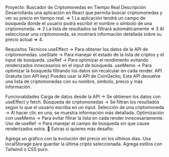 Proyecto: Buscador de Criptomonedas en Tiempo Real
Descripción
Desarrollarás una aplicación en React que permita buscar criptomonedas y ver su precio en tiempo real. => 1
La aplicación tendrá un campo de búsqueda donde el usuario podrá escribir el nombre o símbolo de una criptomoneda. => 2
La lista de resultados se filtrará automáticamente => 3
Al seleccionar una criptomoneda, se mostrará información detallada sobre su precio actual => 4.

Requisitos Técnicos
useEffect → Para obtener los datos de la API de criptomonedas.
useState → Para manejar el estado de la lista de criptos y el input de búsqueda.
useRef → Para optimizar el rendimiento evitando renderizados innecesarios en el input de búsqueda.
useMemo → Para optimizar la búsqueda filtrando los datos sin recalcular en cada render.
API Gratuita (sin API key)
Puedes usar la API de CoinGecko;
Esta API devuelve una lista de criptomonedas con su nombre, símbolo, precio y más información.

Funcionalidades
Carga de datos desde la API → Se obtienen los datos con useEffect y fetch.
Búsqueda de criptomonedas → Se filtran los resultados según lo que el usuario escriba en un input.
Selección de una criptomoneda → Al hacer clic en una, se muestra información más detallada.
Optimización con useMemo → Para evitar filtrar la lista en cada render innecesariamente.
Uso de useRef → Para manejar el campo de búsqueda sin que cause renderizados extra.
📢 Extras si quieres más desafío:

Agrega un gráfico con la evolución del precio en los últimos días.
Usa localStorage para guardar la última cripto seleccionada.
Agrega estilos con Tailwind o CSS puro.
